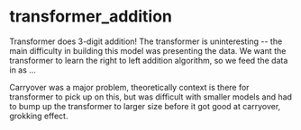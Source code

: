 # transformer_addition
Transformer does 3-digit addition!
The transformer is uninteresting -- the main difficulty in building this model
was presenting the data. We want the transformer to learn the right to left
addition algorithm, so we feed the data in as ...

Carryover was a major problem, theoretically context is there for transformer
to pick up on this, but was difficult with smaller models and had to bump
up the transformer to larger size before it got good at carryover,
grokking effect.


